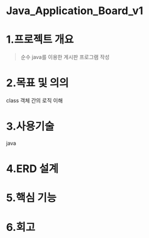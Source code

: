 # Java_Application_Board_v1
# 1.프로젝트 개요
> 순수 java를 이용한 게시판 프로그램 작성
# 2.목표 및 의의
class 객체 간의 로직 이해
# 3.사용기술
java
# 4.ERD 설계
# 5.핵심 기능
# 6.회고
